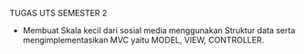 TUGAS UTS SEMESTER 2

- Membuat Skala kecil dari sosial media menggunakan Struktur data
serta mengimplementasikan MVC yaitu MODEL, VIEW, CONTROLLER.